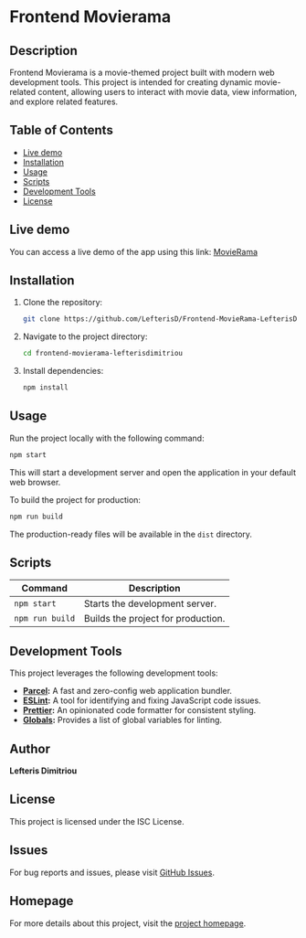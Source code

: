 # Frontend Movierama

## Description
Frontend Movierama is a movie-themed project built with modern web development tools. This project is intended for creating dynamic movie-related content, allowing users to interact with movie data, view information, and explore related features.

## Table of Contents
- [Live demo](#live-demo)
- [Installation](#installation)
- [Usage](#usage)
- [Scripts](#scripts)
- [Development Tools](#development-tools)
- [License](#license)

## Live demo
You can access a live demo of the app using this link:
[MovieRama](https://glowing-froyo-cfbc70.netlify.app/)

## Installation
1. Clone the repository:
   ```bash
   git clone https://github.com/LefterisD/Frontend-MovieRama-LefterisDimitriou.git
   ```
2. Navigate to the project directory:
   ```bash
   cd frontend-movierama-lefterisdimitriou
   ```
3. Install dependencies:
   ```bash
   npm install
   ```

## Usage
Run the project locally with the following command:
```bash
npm start
```
This will start a development server and open the application in your default web browser.

To build the project for production:
```bash
npm run build
```
The production-ready files will be available in the `dist` directory.

## Scripts
| Command        | Description                          |
|----------------|--------------------------------------|
| `npm start`    | Starts the development server.       |
| `npm run build`| Builds the project for production.   |

## Development Tools
This project leverages the following development tools:
- **[Parcel](https://parceljs.org/):** A fast and zero-config web application bundler.
- **[ESLint](https://eslint.org/):** A tool for identifying and fixing JavaScript code issues.
- **[Prettier](https://prettier.io/):** An opinionated code formatter for consistent styling.
- **[Globals](https://www.npmjs.com/package/globals):** Provides a list of global variables for linting.

## Author
**Lefteris Dimitriou**

## License
This project is licensed under the ISC License.

## Issues
For bug reports and issues, please visit [GitHub Issues](https://github.com/testissues).

## Homepage
For more details about this project, visit the [project homepage](https://github.com/test#readme).

